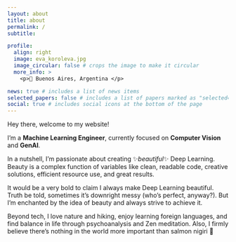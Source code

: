 ```yaml
---
layout: about
title: about
permalink: /
subtitle:

profile:
  align: right
  image: eva_koroleva.jpg
  image_circular: false # crops the image to make it circular
  more_info: >
    <p>📍 Buenos Aires, Argentina </p>

news: true # includes a list of news items
selected_papers: false # includes a list of papers marked as "selected={true}"
social: true # includes social icons at the bottom of the page
---
```


Hey there, welcome to my website!

I’m a **Machine Learning Engineer**, currently focused on **Computer Vision** and **GenAI**.

In a nutshell, I’m passionate about creating ✨*beautiful*✨ Deep Learning. Beauty is a complex function of variables like clean, readable code, creative solutions, efficient resource use, and great results.

It would be a very bold to claim I always make Deep Learning beautiful. Truth be told, sometimes it’s downright messy (who’s perfect, anyway?). But I’m enchanted by the idea of beauty and always strive to achieve it.

Beyond tech, I love nature and hiking, enjoy learning foreign languages, and find balance in life through psychoanalysis and Zen meditation. Also, I firmly believe there’s nothing in the world more important than salmon nigiri 🍣